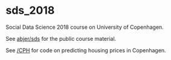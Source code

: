 # sds_2018
Social Data Science 2018 course on University of Copenhagen.

See [abjer/sds](https://github.com/abjer/sds) for the public course material.

See [/CPH](https://github.com/thornoe/sds_2018/tree/master/CPH) for code on predicting housing prices in Copenhagen.
